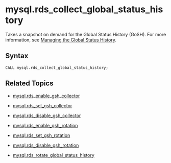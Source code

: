 # mysql\.rds\_collect\_global\_status\_history<a name="mysql_rds_collect_global_status_history"></a>

Takes a snapshot on demand for the Global Status History \(GoSH\)\. For more information, see [Managing the Global Status History](Appendix.MySQL.CommonDBATasks.md#Appendix.MySQL.CommonDBATasks.GoSH)\.

## Syntax<a name="rds_collect_global_status_history-syntax"></a>

```
CALL mysql.rds_collect_global_status_history;
```

## Related Topics<a name="mysql_rds_collect_global_status_history.related"></a>

+ [mysql\.rds\_enable\_gsh\_collector](mysql_rds_enable_gsh_collector.md)

+ [mysql\.rds\_set\_gsh\_collector](mysql_rds_set_gsh_collector.md)

+ [mysql\.rds\_disable\_gsh\_collector](mysql_rds_disable_gsh_collector.md)

+ [mysql\.rds\_enable\_gsh\_rotation](mysql_rds_enable_gsh_rotation.md)

+ [mysql\.rds\_set\_gsh\_rotation](mysql_rds_set_gsh_rotation.md)

+ [mysql\.rds\_disable\_gsh\_rotation](mysql_rds_disable_gsh_rotation.md)

+ [mysql\.rds\_rotate\_global\_status\_history](mysql_rds_rotate_global_status_history.md)